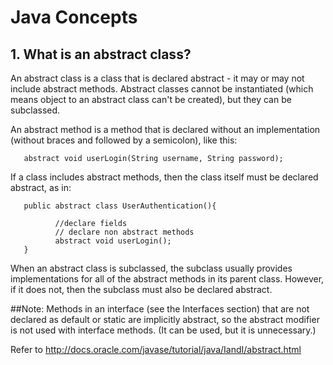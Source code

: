 # Java Concepts 

## 1. What is an abstract class? 
An abstract class is a class that is declared abstract - it may or may not include abstract methods. Abstract classes cannot be instantiated (which means object to an abstract class can't be created), but they can be subclassed. 

An abstract method is a method that is declared without an implementation (without braces and followed by a semicolon), like this: 

       abstract void userLogin(String username, String password); 

If a class includes abstract methods, then the class itself must be declared abstract, as in: 

       public abstract class UserAuthentication(){
       
              //declare fields 
              // declare non abstract methods
              abstract void userLogin();
       }

When an abstract class is subclassed, the subclass usually provides implementations for all of the abstract methods in its parent class. However, if it does not, then the subclass must also be declared abstract. 

##Note: Methods in an interface (see the Interfaces section) that are not declared as default or static are implicitly abstract, so the abstract modifier is not used with interface methods. (It can be used, but it is unnecessary.)

Refer to http://docs.oracle.com/javase/tutorial/java/IandI/abstract.html 

       
